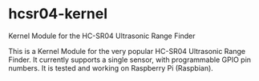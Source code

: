# hcsr04-kernel
Kernel Module for the HC-SR04 Ultrasonic Range Finder

This is a Kernel Module for the very popular HC-SR04 Ultrasonic Range Finder.
It currently supports a single sensor, with programmable GPIO pin numbers.
It is tested and working on Raspberry Pi (Raspbian).
